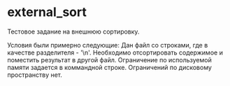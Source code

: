 # external_sort
Тестовое задание на внешнюю сортировку.

Условия были примерно следующие:
Дан файл со строками, где в качестве разделителя - '\n'.
Необходимо отсортировать содержимое и поместить результат в другой файл.
Ограничение по используемой памяти задается в коммандной строке.
Ограничений по дисковому пространству нет.
